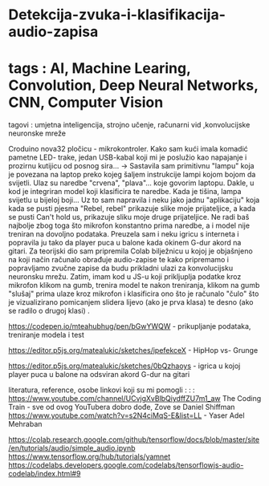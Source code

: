 # Detekcija-zvuka-i-klasifikacija-audio-zapisa
# tags : AI, Machine Learing, Convolution, Deep Neural Networks, CNN, Computer Vision 
tagovi : umjetna inteligencija, strojno učenje, računarni vid ,konvolucijske neuronske mreže

Croduino nova32 pločicu - mikrokontroler. Kako sam kući imala komadić pametne LED- trake,
jedan USB-kabal koji mi je poslužio kao napajanje i prozirnu kutijicu od posnog sira... 
-> Sastavila sam primitivnu "lampu" koja je povezana na laptop preko kojeg šaljem instrukcije lampi kojom bojom da svijetli. Ulaz su naredbe "crvena", "plava"... 
koje govorim laptopu. Dakle, u kod je integriran model koji klasificira te naredbe.
Kada je tišina, lampa svijetlu u bijeloj boji...
Uz to sam napravila i neku jako jadnu "aplikaciju" koja kada se pusti pjesma "Rebel, rebel" prikazuje slike moje prijateljice, 
a kada se pusti Can't hold us, prikazuje sliku moje druge prijateljice. Ne radi baš najbolje zbog toga što mikrofon konstantno prima naredbe,
a i model nije treniran na dovoljno podataka. 
Preuzela sam i neku igricu s interneta i popravila ju tako da player puca u balone kada okinem G-dur akord na gitari. 
Za teorijski dio sam pripremila Colab bilježnicu u kojoj je objašnjeno na koji način računalo obrađuje
audio-zapise te kako pripremamo i popravljamo zvučne zapise da budu prikladni ulazi za konvolucijsku neuronsku mrežu. 
Zatim, imam kod u JS-u koji prikljuplja podatke kroz mikrofon klikom na gumb, trenira model te nakon treniranja,
klikom na gumb "slušaj" prima ulaze kroz mikrofon i klasificira ono što je računalo "čulo" što je vizualizirano 
pomicanjem slidera lijevo (ako je prva klasa) te desno (ako se radilo o drugoj klasi) .


https://codepen.io/mteahubhug/pen/bGwYWQW - prikupljanje podataka, treniranje modela i test

https://editor.p5js.org/matealukic/sketches/ipefekceX - HipHop vs- Grunge 

https://editor.p5js.org/matealukic/sketches/0bQzhaoys - igrica u kojoj player puca u balone na odsviran akord G-dur na gitari


literatura, reference, osobe linkovi koji su mi pomogli : : : 
https://www.youtube.com/channel/UCvjgXvBlbQiydffZU7m1_aw The Coding Train - sve od ovog YouTubera dobro dođe, Zove se Daniel Shiffman
https://www.youtube.com/watch?v=s2N4ciMqS-E&list=LL - Yaser Adel Mehraban 

https://colab.research.google.com/github/tensorflow/docs/blob/master/site/en/tutorials/audio/simple_audio.ipynb
https://www.tensorflow.org/hub/tutorials/yamnet
https://codelabs.developers.google.com/codelabs/tensorflowjs-audio-codelab/index.html#9


